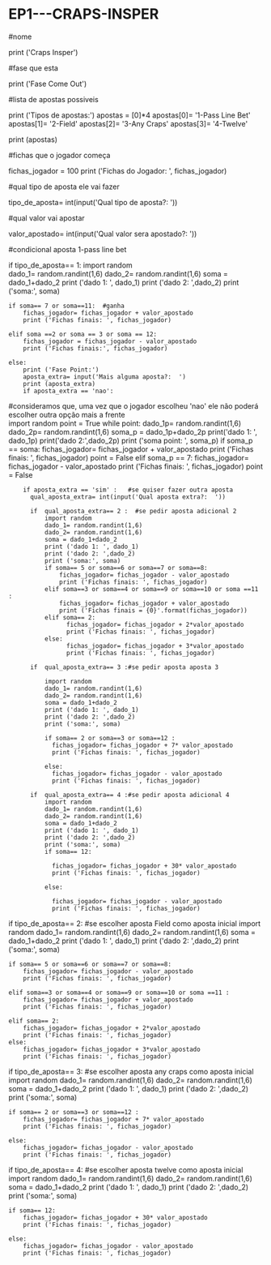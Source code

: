 # EP1---CRAPS-INSPER
#nome

print ('Craps Insper') 

#fase que esta

print ('Fase Come Out') 

#lista de apostas possiveis

print ('Tipos de apostas:') 
apostas = [0]*4
apostas[0]= '1-Pass Line Bet'
apostas[1]= '2-Field'
apostas[2]= '3-Any Craps'
apostas[3]= '4-Twelve'

print (apostas)

#fichas que o jogador começa

fichas_jogador = 100 
print ('Fichas do Jogador: ', fichas_jogador)

#qual tipo de aposta ele vai fazer

tipo_de_aposta= int(input('Qual tipo de aposta?: ')) 

#qual valor vai apostar

valor_apostado= int(input('Qual valor sera apostado?: '))

#condicional aposta 1-pass line bet

if tipo_de_aposta== 1: 
    import random  
    dado_1= random.randint(1,6) 
    dado_2= random.randint(1,6)
    soma = dado_1+dado_2
    print ('dado 1: ', dado_1)
    print ('dado 2: ',dado_2)
    print ('soma:', soma)
    
    if soma== 7 or soma==11:  #ganha
        fichas_jogador= fichas_jogador + valor_apostado
        print ('Fichas finais: ', fichas_jogador)
        
    elif soma ==2 or soma == 3 or soma == 12:
        fichas_jogador = fichas_jogador - valor_apostado
        print ('Fichas finais:', fichas_jogador)
        
    else:
        print ('Fase Point:')
        aposta_extra= input('Mais alguma aposta?:  ')
        print (aposta_extra)
        if aposta_extra == 'nao':
#consideramos que, uma vez que o jogador escolheu 'nao' ele não poderá escolher outra opção mais a frente       
            import random
            point = True
            while point:
                dado_1p= random.randint(1,6)
                dado_2p= random.randint(1,6)
                soma_p = dado_1p+dado_2p
                print('dado 1: ', dado_1p)
                print('dado 2:',dado_2p)
                print ('soma point:  ', soma_p)
                if soma_p == soma:
                    fichas_jogador= fichas_jogador + valor_apostado
                    print ('Fichas finais: ', fichas_jogador)
                    point = False
                elif soma_p == 7:
                    fichas_jogador= fichas_jogador - valor_apostado
                    print ('Fichas finais: ', fichas_jogador)
                    point = False

        if aposta_extra == 'sim' :   #se quiser fazer outra aposta
          qual_aposta_extra= int(input('Qual aposta extra?:  '))
          
          if  qual_aposta_extra== 2 :  #se pedir aposta adicional 2
              import random 
              dado_1= random.randint(1,6)
              dado_2= random.randint(1,6)
              soma = dado_1+dado_2
              print ('dado 1: ', dado_1)
              print ('dado 2: ',dado_2)
              print ('soma:', soma)
              if soma== 5 or soma==6 or soma==7 or soma==8:
                  fichas_jogador= fichas_jogador - valor_apostado
                  print ('Fichas finais: ', fichas_jogador)
              elif soma==3 or soma==4 or soma==9 or soma==10 or soma ==11 :
                  fichas_jogador= fichas_jogador + valor_apostado
                  print ('Fichas finais = {0}'.format(fichas_jogador))
              elif soma== 2:
                    fichas_jogador= fichas_jogador + 2*valor_apostado
                    print ('Fichas finais: ', fichas_jogador)
              else:
                    fichas_jogador= fichas_jogador + 3*valor_apostado
                    print ('Fichas finais: ', fichas_jogador)
                    
          if  qual_aposta_extra== 3 :#se pedir aposta aposta 3
              
              import random 
              dado_1= random.randint(1,6)
              dado_2= random.randint(1,6)
              soma = dado_1+dado_2
              print ('dado 1: ', dado_1)
              print ('dado 2: ',dado_2)
              print ('soma:', soma)
              
              if soma== 2 or soma==3 or soma==12 :
                fichas_jogador= fichas_jogador + 7* valor_apostado
                print ('Fichas finais: ', fichas_jogador)
              
              else:
                fichas_jogador= fichas_jogador - valor_apostado
                print ('Fichas finais: ', fichas_jogador)
                
          if  qual_aposta_extra== 4 :#se pedir aposta adicional 4
              import random 
              dado_1= random.randint(1,6)
              dado_2= random.randint(1,6)
              soma = dado_1+dado_2
              print ('dado 1: ', dado_1)
              print ('dado 2: ',dado_2)
              print ('soma:', soma)
              if soma== 12:
                  
                fichas_jogador= fichas_jogador + 30* valor_apostado
                print ('Fichas finais: ', fichas_jogador)
                
              else:
                  
                fichas_jogador= fichas_jogador - valor_apostado
                print ('Fichas finais: ', fichas_jogador)
                
            
if tipo_de_aposta== 2:  #se escolher aposta Field como aposta inicial
    import random 
    dado_1= random.randint(1,6)
    dado_2= random.randint(1,6)
    soma = dado_1+dado_2
    print ('dado 1: ', dado_1)
    print ('dado 2: ',dado_2)
    print ('soma:', soma)
    
    if soma== 5 or soma==6 or soma==7 or soma==8:
        fichas_jogador= fichas_jogador - valor_apostado
        print ('Fichas finais: ', fichas_jogador)
        
    elif soma==3 or soma==4 or soma==9 or soma==10 or soma ==11 :
        fichas_jogador= fichas_jogador + valor_apostado
        print ('Fichas finais: ', fichas_jogador)
        
    elif soma== 2:
        fichas_jogador= fichas_jogador + 2*valor_apostado
        print ('Fichas finais: ', fichas_jogador)
    else:
        fichas_jogador= fichas_jogador + 3*valor_apostado
        print ('Fichas finais: ', fichas_jogador)
        
if tipo_de_aposta== 3:    #se escolher aposta any craps como aposta inicial
    import random 
    dado_1= random.randint(1,6)
    dado_2= random.randint(1,6)
    soma = dado_1+dado_2
    print ('dado 1: ', dado_1)
    print ('dado 2: ',dado_2)
    print ('soma:', soma)
    
    if soma== 2 or soma==3 or soma==12 :
        fichas_jogador= fichas_jogador + 7* valor_apostado
        print ('Fichas finais: ', fichas_jogador)
        
    else:
        fichas_jogador= fichas_jogador - valor_apostado
        print ('Fichas finais: ', fichas_jogador)
        
if tipo_de_aposta== 4:     #se escolher aposta twelve como aposta inicial
    import random 
    dado_1= random.randint(1,6)
    dado_2= random.randint(1,6)
    soma = dado_1+dado_2
    print ('dado 1: ', dado_1)
    print ('dado 2: ',dado_2)
    print ('soma:', soma)
    
    if soma== 12:
        fichas_jogador= fichas_jogador + 30* valor_apostado
        print ('Fichas finais: ', fichas_jogador)
        
    else:
        fichas_jogador= fichas_jogador - valor_apostado
        print ('Fichas finais: ', fichas_jogador)
